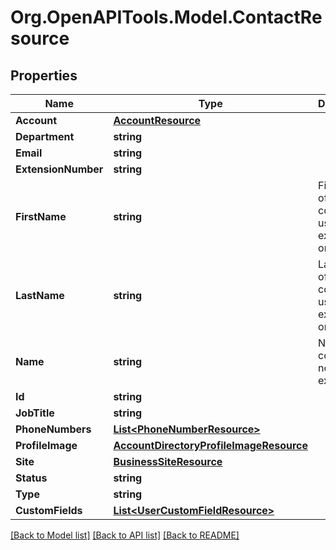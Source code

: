 
# Org.OpenAPITools.Model.ContactResource

## Properties

Name | Type | Description | Notes
------------ | ------------- | ------------- | -------------
**Account** | [**AccountResource**](AccountResource.md) |  | [optional] 
**Department** | **string** |  | [optional] 
**Email** | **string** |  | [optional] 
**ExtensionNumber** | **string** |  | [optional] 
**FirstName** | **string** | First name of a contact, for user extensions only | [optional] 
**LastName** | **string** | Last name of a contact, for user extensions only | [optional] 
**Name** | **string** | Name of a contact, for non-user extensions | [optional] 
**Id** | **string** |  | [optional] 
**JobTitle** | **string** |  | [optional] 
**PhoneNumbers** | [**List&lt;PhoneNumberResource&gt;**](PhoneNumberResource.md) |  | [optional] 
**ProfileImage** | [**AccountDirectoryProfileImageResource**](AccountDirectoryProfileImageResource.md) |  | [optional] 
**Site** | [**BusinessSiteResource**](BusinessSiteResource.md) |  | [optional] 
**Status** | **string** |  | [optional] 
**Type** | **string** |  | [optional] 
**CustomFields** | [**List&lt;UserCustomFieldResource&gt;**](UserCustomFieldResource.md) |  | [optional] 

[[Back to Model list]](../README.md#documentation-for-models)
[[Back to API list]](../README.md#documentation-for-api-endpoints)
[[Back to README]](../README.md)

